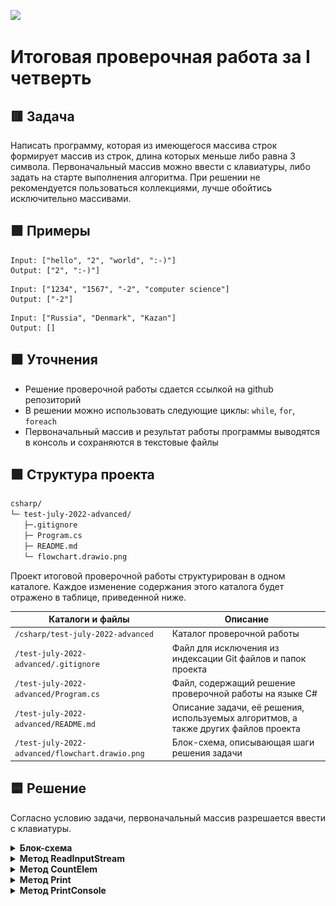
![](https://upload.wikimedia.org/wikipedia/ru/4/48/Geekbrains_logo.svg)

# Итоговая проверочная работа за I четверть

## 🟥 Задача

Написать программу, которая из имеющегося массива строк формирует массив из строк, длина которых меньше либо равна 3 символа. Первоначальный массив можно ввести с клавиатуры, либо задать на старте выполнения алгоритма. При решении не рекомендуется пользоваться коллекциями, лучше обойтись исключительно массивами.

## 🟪 Примеры

```
Input: ["hello", "2", "world", ":-)"]
Output: ["2", ":-)"]
```
```
Input: ["1234", "1567", "-2", "computer science"]
Output: ["-2"]
```
```
Input: ["Russia", "Denmark", "Kazan"]
Output: []
```

## 🟧 Уточнения

- Решение проверочной работы сдается ссылкой на github репозиторий
- В решении можно использовать следующие циклы: `while`, `for`, `foreach`
- Первоначальный массив и результат работы программы выводятся в консоль и сохраняются в текстовые файлы

## 🟩 Структура проекта

```txt
csharp/
└─ test-july-2022-advanced/
   ├─.gitignore
   ├─ Program.cs
   ├─ README.md
   └─ flowchart.drawio.png
```

Проект итоговой проверочной работы структурирован в одном каталоге. Каждое изменение содержания этого каталога будет отражено в таблице, приведенной ниже.

Каталоги и файлы                               | Описание
-----------------------------------------------|--------------------------------------------------------------------------------------------
`/csharp/test-july-2022-advanced`              | Каталог проверочной работы
`/test-july-2022-advanced/.gitignore`          | Файл для исключения из индексации Git файлов и папок проекта
`/test-july-2022-advanced/Program.cs`          | Файл, содержащий решение проверочной работы на языке C#
`/test-july-2022-advanced/README.md`           | Описание задачи, её решения, используемых алгоритмов, а также других файлов проекта
`/test-july-2022-advanced/flowchart.drawio.png`| Блок-схема, описывающая шаги решения задачи

## 🟦 Решение

Согласно условию задачи, первоначальный массив разрешается ввести с клавиатуры.

<details>
<summary><b>Блок-схема</b></summary>

![](flowchart.drawio.png "Блок-схема")

</details>

<details>
<summary><b>Метод ReadInputStream</b></summary>

Считывает из консоли вводимые пользователем данные. Содержащийся в нем метод `Console.ReadLine` cчитывает строку символов из стандартного входного потока, после чего строка записывается в строковую переменную `str`. Если пользователь ввел строку символов и переменная `str` не пустая, тогда строка разбивается на подстроки на основе указанных в `char[] splitChars` символов-разделителей (делиметров). Полученный результат метод возвращает при вызове, например, для инициализации массива. Если же переменная `str` пустая, тогда пользователю сообщается, что данные не были введены и предлагается повторить ввод.

</details>

<details>
<summary><b>Метод CountElem</b></summary>

Считает количество элементов массива строк, размер которых меньше либо равен переменной `charLim`, инициализированной на старте программы. Для этого инициализируется вспомогательная переменная `count = 0`, в которую будет сохраняться количество валидных элементов. Для перебора элементов массива `inputArray` используется цикл `while`. На каждой итерации цикла проверяется длина элемента массива. Если длина элемента меньше либо равна переменной `charLim`, тогда инкрементируется переменная `count`, а затем инкрементируется переменная-счетчик цикла. Если же длина элемента больше переменной `charLim`, тогда инкрементируется только переменная-счетчик цикла. При выходе из цикла, результат подсчета валидных элементов хранится в переменной `count`, которую метод возвращает при вызове.

</details>

<details>
<summary><b>Метод Print</b></summary>

Формирует строку из элементов массива. Вначале вспомогательная строковая переменная `output` инициализируется в пустую строку. Для перебора массива, в этом методе используется цикл `foreach`, потому что здесь не требуется других операций с элементами массива, кроме их чтения. На каждой итерации цикла, оператор `+=` поэтапно формирует строку в переменной `output`. При выходе из цикла, результат хранится в переменной `output`, которую метод возвращает при вызове, например, для печати в консоль или сохранения в файл.

</details>

<details>
<summary><b>Метод PrintConsole</b></summary>

Выводит результат работы программы в консоль. Для этого инициализируются локальные переменные, которым присваивается значение, возвращаемое методом `Print`. По этой причине здесь отсутствуют вложенные циклы, однако содержатся условные операторы `if…else`, позволяющие выводить в консоль первоначальный массив строк, либо массив валидных элементов, либо сообщение об отсутствии в первоначальном массиве валидных элементов.

</details>